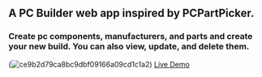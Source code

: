 ## A PC Builder web app inspired by PCPartPicker. 
### Create pc components, manufacturers, and parts and create your new build. You can also view, update, and delete them.
(![ce9b2d79ca8bc9dbf09166a09cd1c1a2](https://user-images.githubusercontent.com/60871574/220431064-c293bf1c-c64a-40dc-b258-863fa2af05b5.png))
[Live Demo](https://pc-planner.onrender.com/)
